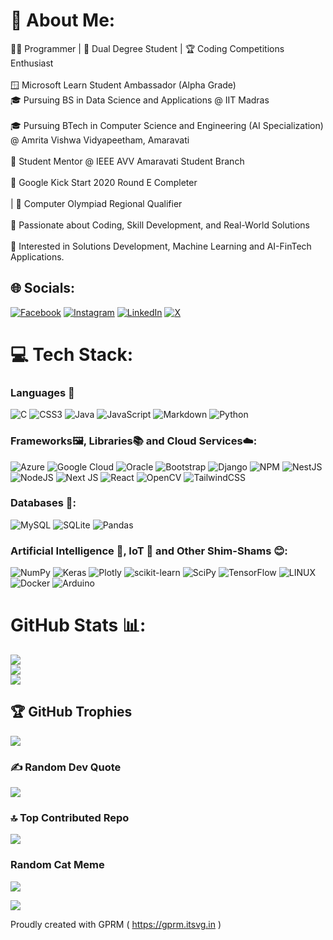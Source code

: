 # 💫 About Me:
👩‍💻 Programmer | 🚀 Dual Degree Student | 🏆 Coding Competitions Enthusiast<br><br>
🪟 Microsoft Learn Student Ambassador (Alpha Grade)<be><br>
🎓 Pursuing BS in Data Science and Applications @ IIT Madras<br><br>
🎓 Pursuing BTech in Computer Science and Engineering (AI Specialization) @ Amrita Vishwa Vidyapeetham, Amaravati<br><br>
🌟 Student Mentor @ IEEE AVV Amaravati Student Branch<br><br> 
🚀 Google Kick Start 2020 Round E Completer<br><br> | 🏅 Computer Olympiad Regional Qualifier<br><br>
🎯 Passionate about Coding, Skill Development, and Real-World Solutions<br><br>
🧠 Interested in Solutions Development, Machine Learning and AI-FinTech  Applications.


## 🌐 Socials:
[![Facebook](https://img.shields.io/badge/Facebook-%231877F2.svg?logo=Facebook&logoColor=white)](https://facebook.com/PolymathSaksh) [![Instagram](https://img.shields.io/badge/Instagram-%23E4405F.svg?logo=Instagram&logoColor=white)](https://instagram.com/polymath_saksh) [![LinkedIn](https://img.shields.io/badge/LinkedIn-%230077B5.svg?logo=linkedin&logoColor=white)](https://linkedin.com/in/sakshamkr1) [![X](https://img.shields.io/badge/Twitter-%231DA1F2.svg?logo=Twitter&logoColor=white)](https://twitter.com/sakshamkr1) 

# 💻 Tech Stack:

### Languages 📝
![C](https://img.shields.io/badge/c-%2300599C.svg?style=for-the-badge&logo=c&logoColor=white) ![CSS3](https://img.shields.io/badge/css3-%231572B6.svg?style=for-the-badge&logo=css3&logoColor=white) ![Java](https://img.shields.io/badge/java-%23ED8B00.svg?style=for-the-badge&logo=java&logoColor=white) ![JavaScript](https://img.shields.io/badge/javascript-%23323330.svg?style=for-the-badge&logo=javascript&logoColor=%23F7DF1E) ![Markdown](https://img.shields.io/badge/markdown-%23000000.svg?style=for-the-badge&logo=markdown&logoColor=white) ![Python](https://img.shields.io/badge/python-3670A0?style=for-the-badge&logo=python&logoColor=ffdd54)

### Frameworks🖼️, Libraries📚 and Cloud Services☁️:
![Azure](https://img.shields.io/badge/azure-%230072C6.svg?style=for-the-badge&logo=azure-devops&logoColor=white) ![Google Cloud](https://img.shields.io/badge/Google%20Cloud-%234285F4.svg?style=for-the-badge&logo=google-cloud&logoColor=white) ![Oracle](https://img.shields.io/badge/Oracle-F80000?style=for-the-badge&logo=oracle&logoColor=white) ![Bootstrap](https://img.shields.io/badge/bootstrap-%23563D7C.svg?style=for-the-badge&logo=bootstrap&logoColor=white) ![Django](https://img.shields.io/badge/django-%23092E20.svg?style=for-the-badge&logo=django&logoColor=white) ![NPM](https://img.shields.io/badge/NPM-%23000000.svg?style=for-the-badge&logo=npm&logoColor=white) ![NestJS](https://img.shields.io/badge/nestjs-%23E0234E.svg?style=for-the-badge&logo=nestjs&logoColor=white) ![NodeJS](https://img.shields.io/badge/node.js-6DA55F?style=for-the-badge&logo=node.js&logoColor=white) ![Next JS](https://img.shields.io/badge/Next-black?style=for-the-badge&logo=next.js&logoColor=white) ![React](https://img.shields.io/badge/react-%2320232a.svg?style=for-the-badge&logo=react&logoColor=%2361DAFB) ![OpenCV](https://img.shields.io/badge/opencv-%23white.svg?style=for-the-badge&logo=opencv&logoColor=white) ![TailwindCSS](https://img.shields.io/badge/tailwindcss-%2338B2AC.svg?style=for-the-badge&logo=tailwind-css&logoColor=white) 

### Databases 🔐:
![MySQL](https://img.shields.io/badge/mysql-%2300f.svg?style=for-the-badge&logo=mysql&logoColor=white) ![SQLite](https://img.shields.io/badge/sqlite-%2307405e.svg?style=for-the-badge&logo=sqlite&logoColor=white) ![Pandas](https://img.shields.io/badge/pandas-%23150458.svg?style=for-the-badge&logo=pandas&logoColor=white) 

### Artificial Intelligence 🧠, IoT 🚗 and Other Shim-Shams 😊: 
![NumPy](https://img.shields.io/badge/numpy-%23013243.svg?style=for-the-badge&logo=numpy&logoColor=white) ![Keras](https://img.shields.io/badge/Keras-%23D00000.svg?style=for-the-badge&logo=Keras&logoColor=white) ![Plotly](https://img.shields.io/badge/Plotly-%233F4F75.svg?style=for-the-badge&logo=plotly&logoColor=white) ![scikit-learn](https://img.shields.io/badge/scikit--learn-%23F7931E.svg?style=for-the-badge&logo=scikit-learn&logoColor=white) ![SciPy](https://img.shields.io/badge/SciPy-%230C55A5.svg?style=for-the-badge&logo=scipy&logoColor=%white) ![TensorFlow](https://img.shields.io/badge/TensorFlow-%23FF6F00.svg?style=for-the-badge&logo=TensorFlow&logoColor=white) ![LINUX](https://img.shields.io/badge/Linux-FCC624?style=for-the-badge&logo=linux&logoColor=black) ![Docker](https://img.shields.io/badge/docker-%230db7ed.svg?style=for-the-badge&logo=docker&logoColor=white) ![Arduino](https://img.shields.io/badge/-Arduino-00979D?style=for-the-badge&logo=Arduino&logoColor=white)

# GitHub Stats 📊:
![](https://github-readme-stats.vercel.app/api?username=Polymath-Saksh&theme=radical&hide_border=false&include_all_commits=true&count_private=true)<br/>
![](https://github-readme-streak-stats.herokuapp.com/?user=Polymath-Saksh&theme=radical&hide_border=false)<br/>
![](https://github-readme-stats.vercel.app/api/top-langs/?username=Polymath-Saksh&theme=radical&hide_border=false&include_all_commits=true&count_private=true&layout=compact)

## 🏆 GitHub Trophies
![](https://github-profile-trophy.vercel.app/?username=Polymath-Saksh&theme=flat&no-frame=false&no-bg=false&margin-w=4)

### ✍️ Random Dev Quote
![](https://quotes-github-readme.vercel.app/api?type=horizontal&theme=radical)

### 🔝 Top Contributed Repo
![](https://github-contributor-stats.vercel.app/api?username=Polymath-Saksh&limit=5&theme=dark&combine_all_yearly_contributions=true)

### Random Cat Meme
<img src = "https://media.giphy.com/media/aNqEFrYVnsS52/giphy.gif">

[![](https://visitcount.itsvg.in/api?id=Polymath-Saksh&icon=0&color=1)](https://visitcount.itsvg.in)

Proudly created with GPRM ( https://gprm.itsvg.in )
